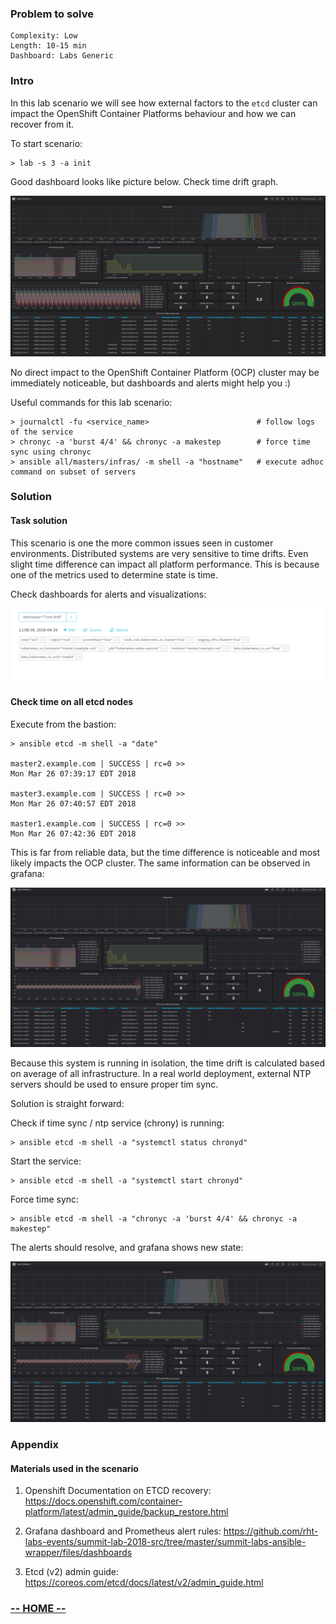 ### Problem to solve

```
Complexity: Low
Length: 10-15 min
Dashboard: Labs Generic
```

### Intro

In this lab scenario we will see how external factors to the `etcd` cluster can impact the OpenShift Container Platforms behaviour and how we can recover from it.

To start scenario:
```
> lab -s 3 -a init
```
Good dashboard looks like picture below. Check time drift graph.

[![alt text](img/init.png)](https://rht-labs-events.github.io/summit-lab-2018-doc/scenario3/img/init.png)

No direct impact to the OpenShift Container Platform (OCP) cluster may be immediately noticeable, but dashboards and alerts might help you :)

Useful commands for this lab scenario:

```
> journalctl -fu <service_name>                        # follow logs of the service
> chronyc -a 'burst 4/4' && chronyc -a makestep        # force time sync using chronyc
> ansible all/masters/infras/ -m shell -a "hostname"   # execute adhoc command on subset of servers
```

### Solution

#### Task solution

This scenario is one the more common issues seen in customer environments. Distributed systems are very sensitive to time drifts. Even slight time difference can impact all platform performance. This is because one of the metrics used to determine state is time.

Check dashboards for alerts and visualizations:

[![alt text](img/alert.png)](https://rht-labs-events.github.io/summit-lab-2018-doc/scenario3/img/alert.png)

#### Check time on all etcd nodes

Execute from the bastion:
```
> ansible etcd -m shell -a "date"

master2.example.com | SUCCESS | rc=0 >>
Mon Mar 26 07:39:17 EDT 2018

master3.example.com | SUCCESS | rc=0 >>
Mon Mar 26 07:40:57 EDT 2018

master1.example.com | SUCCESS | rc=0 >>
Mon Mar 26 07:42:36 EDT 2018
```

This is far from reliable data, but the time difference is noticeable and most likely impacts the OCP cluster. The same information can be observed in grafana:

[![alt text](img/time_drift.png)](https://rht-labs-events.github.io/summit-lab-2018-doc/scenario3/time_drift.png)

Because this system is running in isolation, the time drift is calculated based on average of all infrastructure. In a real world deployment, external NTP servers should be used to ensure proper tim sync.

Solution is straight forward:

Check if time sync / ntp service (chrony) is running:
```
> ansible etcd -m shell -a "systemctl status chronyd"
```

Start the service:
```
> ansible etcd -m shell -a "systemctl start chronyd"
```

Force time sync:
```
> ansible etcd -m shell -a "chronyc -a 'burst 4/4' && chronyc -a makestep"
```

The alerts should resolve, and grafana shows new state:

[![alt text](img/normalize.png)](https://rht-labs-events.github.io/summit-lab-2018-doc/scenario3/normalize.png)

### Appendix

#### Materials used in the scenario

1. Openshift Documentation on ETCD recovery:
https://docs.openshift.com/container-platform/latest/admin_guide/backup_restore.html

2. Grafana dashboard and Prometheus alert rules:
https://github.com/rht-labs-events/summit-lab-2018-src/tree/master/summit-labs-ansible-wrapper/files/dashboards

3. Etcd (v2) admin guide:
https://coreos.com/etcd/docs/latest/v2/admin_guide.html



### [**-- HOME --**](https://rht-labs-events.github.io/summit-lab-2018-doc/)
